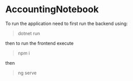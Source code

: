 # AccountingNotebook

To run the application need to first run the backend using:

>dotnet run

then to run the frontend execute

>npm i

then

>ng serve
